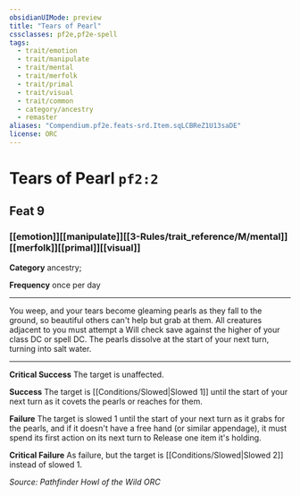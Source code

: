 ```yaml
---
obsidianUIMode: preview
title: "Tears of Pearl"
cssclasses: pf2e,pf2e-spell
tags:
  - trait/emotion
  - trait/manipulate
  - trait/mental
  - trait/merfolk
  - trait/primal
  - trait/visual
  - trait/common
  - category/ancestry
  - remaster
aliases: "Compendium.pf2e.feats-srd.Item.sqLCBReZ1U13saDE"
license: ORC
---
```

# Tears of Pearl `pf2:2`
## Feat 9
### [[emotion]][[manipulate]][[3-Rules/trait_reference/M/mental]][[merfolk]][[primal]][[visual]]

**Category** ancestry; 




**Frequency** once per day

* * *

You weep, and your tears become gleaming pearls as they fall to the ground, so beautiful others can't help but grab at them. All creatures adjacent to you must attempt a Will check save against the higher of your class DC or spell DC. The pearls dissolve at the start of your next turn, turning into salt water.

* * *

**Critical Success** The target is unaffected.

**Success** The target is [[Conditions/Slowed|Slowed 1]] until the start of your next turn as it covets the pearls or reaches for them.

**Failure** The target is slowed 1 until the start of your next turn as it grabs for the pearls, and if it doesn't have a free hand (or similar appendage), it must spend its first action on its next turn to Release one item it's holding.

**Critical Failure** As failure, but the target is [[Conditions/Slowed|Slowed 2]] instead of slowed 1.

*Source: Pathfinder Howl of the Wild*
*ORC*